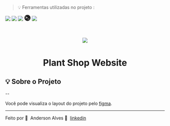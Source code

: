 > 💡 Ferramentas utilizadas no projeto :

<code><img height="20" src="https://static-00.iconduck.com/assets.00/nextjs-icon-512x512-11yvtwzn.png"></code>
<code><img height="20" src="https://upload.wikimedia.org/wikipedia/commons/thumb/d/d5/Tailwind_CSS_Logo.svg/2048px-Tailwind_CSS_Logo.svg.png"></code>
<code><img height="20" src="https://upload.wikimedia.org/wikipedia/commons/thumb/4/4c/Typescript_logo_2020.svg/1200px-Typescript_logo_2020.svg.png"></code>
<code><img height="20" src="https://raw.githubusercontent.com/github/explore/80688e429a7d4ef2fca1e82350fe8e3517d3494d/topics/terminal/terminal.png"></code>
<code><img height="20" src="https://upload.wikimedia.org/wikipedia/commons/thumb/9/9a/Visual_Studio_Code_1.35_icon.svg/1024px-Visual_Studio_Code_1.35_icon.svg.png"></code>

<h1 align="center">
<img  src="https://cdn.discordapp.com/attachments/784203898084130856/1097534100987985960/image.png" />
</h1>
<h1 align="center">
  Plant Shop Website
</h1>

## 💡 Sobre o Projeto

  --

Você pode visualiza o layout do projeto pelo [figma](https://www.figma.com/file/kEq6r1ESqddJxvM3KofG6V/E-Commerce-Plant-Shop-Website-(Community)?node-id=17-40&t=BLKH8dm1ZIamAz0h-0).



---

Feito por 💜&nbsp; Anderson Alves 👋 &nbsp;[linkedin](https://www.linkedin.com/in/anderson-alves-7b5587133/)